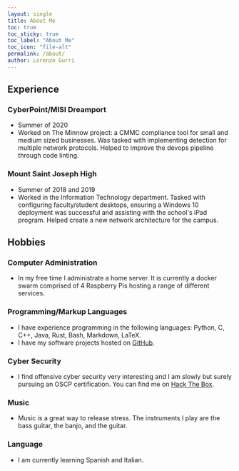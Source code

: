 ```yaml
---
layout: single
title: About Me
toc: true
toc_sticky: true
toc_label: "About Me"
toc_icon: "file-alt"
permalink: /about/
author: Lorenzo Gurri
---
```


## Experience

### CyberPoint/MISI Dreamport
- Summer of 2020
- Worked on The Minnow project: a CMMC compliance tool for small and medium sized businesses. Was tasked with implementing detection for multiple network protocols. Helped to improve the devops pipeline through code linting.

### Mount Saint Joseph High
- Summer of 2018 and 2019
- Worked in the Information Technology department. Tasked with configuring faculty/student desktops, ensuring a Windows 10
deployment was successful and assisting with the school's iPad program. Helped create a new network architecture for the campus.

## Hobbies

### Computer Administration
- In my free time I administrate a home server. It is currently a docker swarm comprised of 4 Raspberry Pis hosting a range of different services.

### Programming/Markup Languages
- I have experience programming in the following languages: Python, C, C++, Java, Rust, Bash, Markdown, LaTeX.
- I have my software projects hosted on <a href="https://github.com/lorenzogurri" target="_blank">GitHub</a>.

### Cyber Security
- I find offensive cyber security very interesting and I am slowly but surely pursuing an OSCP certification. You can find me on <a href="https://www.hackthebox.eu/profile/183003" target="_blank">Hack The Box</a>.

### Music

- Music is a great way to release stress. The instruments I play are the bass guitar, the banjo, and the guitar.

### Language
- I am currently learning Spanish and Italian.
